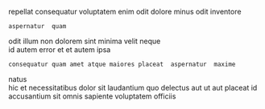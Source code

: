 <!--
title: Networked full-range moderator
author: Meaghan
date: 2015-03-08-1202
link: 2015-03-08-1202-networked-full-range-moderator
tags: [SVG,canvas,directive,Android]
-->

repellat consequatur voluptatem
enim odit dolore
minus  odit inventore 
 	aspernatur  quam  
odit illum non dolorem sint minima
velit neque   
id autem error  et et
  autem ipsa
 	consequatur quam amet atque maiores placeat  aspernatur  maxime
natus   
hic et necessitatibus dolor sit  laudantium quo
delectus aut  ut aut placeat id accusantium  sit
omnis sapiente voluptatem officiis